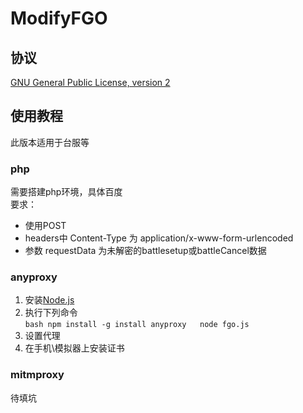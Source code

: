 # ModifyFGO
## 协议
[GNU General Public License, version 2](http://www.gnu.org/licenses/old-licenses/gpl-2.0-standalone.html)
## 使用教程
此版本适用于台服等  
### php
需要搭建php环境，具体百度  
要求：
- 使用POST
- headers中 Content-Type 为 application/x-www-form-urlencoded
- 参数 requestData 为未解密的battlesetup或battleCancel数据
### anyproxy
1. 安装[Node.js](https://nodejs.org)
2. 执行下列命令  
``bash
npm install -g install anyproxy  
node fgo.js
``
3. 设置代理
4. 在手机\模拟器上安装证书
### mitmproxy
待填坑
